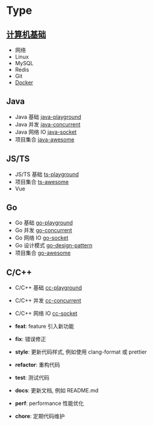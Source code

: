 # Type

## [计算机基础](https://161043261.github.io/)

- 网络
- Linux
- MySQL
- Redis
- Git
- [Docker](./docker/)

## Java

- Java 基础 [java-playground](./java-playground/)
- Java 并发 [java-concurrent](./java-concurrent/)
- Java 网络 IO [java-socket](./java-socket/)
- 项目集合 [java-awesome](./java-awesome/)

## JS/TS

- JS/TS 基础 [ts-playground](./ts-playground/)
- 项目集合 [ts-awesome](./ts-awesome/)
- Vue

## Go

- Go 基础 [go-playground](./go-playground/)
- Go 并发 [go-concurrent](./go-concurrent/)
- Go 网络 IO [go-socket](./go-socket/)
- Go 设计模式 [go-design-pattern](./go-design-pattern/)
- 项目集合 [go-awesome](./go-awesome/)

## C/C++

- C/C++ 基础 [cc-playground](./cc-playground/)
- C/C++ 并发 [cc-concurrent](./cc-concurrent/)
- C/C++ 网络 IO [cc-socket](./cc-socket/)

- **feat**: feature 引入新功能
- **fix**: 错误修正
- **style**: 更新代码样式, 例如使用 clang-format 或 prettier
- **refactor**: 重构代码
- **test**: 测试代码
- **docs**: 更新文档, 例如 README.md
- **perf**: performance 性能优化
- **chore**: 定期代码维护
